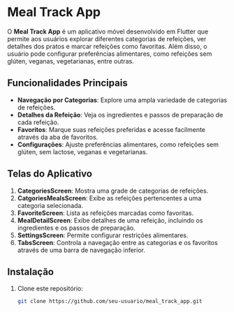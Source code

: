 # Meal Track App

O **Meal Track App** é um aplicativo móvel desenvolvido em Flutter que permite aos usuários explorar diferentes categorias de refeições, ver detalhes dos pratos e marcar refeições como favoritas. Além disso, o usuário pode configurar preferências alimentares, como refeições sem glúten, veganas, vegetarianas, entre outras.

## Funcionalidades Principais

- **Navegação por Categorias**: Explore uma ampla variedade de categorias de refeições.
- **Detalhes da Refeição**: Veja os ingredientes e passos de preparação de cada refeição.
- **Favoritos**: Marque suas refeições preferidas e acesse facilmente através da aba de favoritos.
- **Configurações**: Ajuste preferências alimentares, como refeições sem glúten, sem lactose, veganas e vegetarianas.

## Telas do Aplicativo

1. **CategoriesScreen**: Mostra uma grade de categorias de refeições.
2. **CatgoriesMealsScreen**: Exibe as refeições pertencentes a uma categoria selecionada.
3. **FavoriteScreen**: Lista as refeições marcadas como favoritas.
4. **MealDetailScreen**: Exibe detalhes de uma refeição, incluindo os ingredientes e os passos de preparação.
5. **SettingsScreen**: Permite configurar restrições alimentares.
6. **TabsScreen**: Controla a navegação entre as categorias e os favoritos através de uma barra de navegação inferior.

## Instalação

1. Clone este repositório:
   ```bash
   git clone https://github.com/seu-usuario/meal_track_app.git
